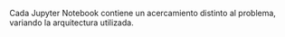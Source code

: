 Cada Jupyter Notebook contiene un acercamiento distinto al problema, variando la arquitectura utilizada.